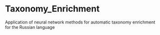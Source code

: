 # Taxonomy_Enrichment
Application of neural network methods for automatic taxonomy enrichment for the Russian language
